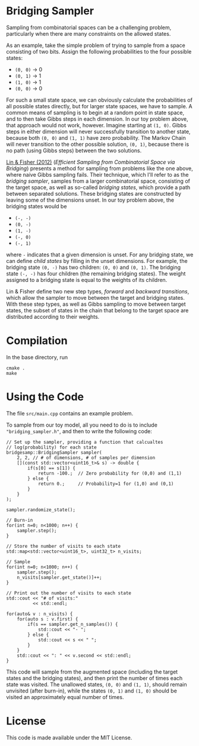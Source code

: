 Bridging Sampler
================

Sampling from combinatorial spaces can be a challenging problem, particularly
when there are many constraints on the allowed states.

As an example, take the simple problem of trying to sample from a space
consisting of two bits. Assign the following probabilities to the four possible
states:

* `(0, 0)` -> 0
* `(0, 1)` -> 1
* `(1, 0)` -> 1
* `(0, 0)` -> 0

For such a small state space, we can obviously calculate the probabilities
of all possible states directly, but for larger state spaces, we have to
sample. A common means of sampling is to begin at a random point in state
space, and to then take Gibbs steps in each dimension. In our toy problem
above, that approach would not work, however. Imagine starting at `(1, 0)`.
Gibbs steps in either dimension will never successfully transition to
another state, because both `(0, 0)` and `(1, 1)` have zero probability.
The Markov Chain will never transition to the other possible solution,
`(0, 1)`, because there is no path (using Gibbs steps) between the two
solutions.

[Lin & Fisher (2012)](http://proceedings.mlr.press/v22/lin12.html)
(*Efficient Sampling from Combinatorial Space via Bridging*) presents a
method for sampling from problems like the one above, where naive
Gibbs sampling fails. Their technique, which I'll refer to as the
*bridging sampler*, samples from a larger combinatorial space, consisting
of the target space, as well as so-called *bridging states*, which
provide a path between separated solutions. These bridging states are
constructed by leaving some of the dimensions unset. In our toy problem
above, the bridging states would be

* `(-, -)`
* `(0, -)`
* `(1, -)`
* `(-, 0)`
* `(-, 1)`

where `-` indicates that a given dimension is unset. For any bridging
state, we can define *child states* by filling in the unset dimensions.
For example, the bridging state `(0, -)` has two children: `(0, 0)` and
`(0, 1)`. The bridging state `(-, -)` has four children (the remaining
bridging states). The weight assigned to a bridging state is equal to the
weights of its children.

Lin & Fisher define two new step types, *forward* and *backward transitions*,
which allow the sampler to move between the target and bridging states.
With these step types, as well as Gibbs sampling to move between target states,
the subset of states in the chain that belong to the target space are
distributed according to their weights.


Compilation
===========

In the base directory, run

    cmake .
    make


Using the Code
==============

The file `src/main.cpp` contains an example problem.

To sample from our toy model, all you need to do is to include
`"bridging_sampler.h"`, and then to write the following code:

    // Set up the sampler, providing a function that calcualtes
    // log(probability) for each state
    bridgesamp::BridgingSampler sampler(
        2, 2, // # of dimensions, # of samples per dimension
        [](const std::vector<uint16_t>& s) -> double {
            if(s[0] == s[1]) {
                return -100.;  // Zero probability for (0,0) and (1,1)
            } else {
                return 0.;     // Probability=1 for (1,0) and (0,1)
            }
        }
    );
    
    sampler.randomize_state();
    
    // Burn-in
    for(int n=0; n<1000; n++) {
        sampler.step();
    }
    
    // Store the number of visits to each state
    std::map<std::vector<uint16_t>, uint32_t> n_visits;
    
    // Sample
    for(int n=0; n<1000; n++) {
        sampler.step();
        n_visits[sampler.get_state()]++;
    }

    // Print out the number of visits to each state
    std::cout << "# of visits:"
              << std::endl;
    
    for(auto& v : n_visits) {
        for(auto s : v.first) {
            if(s == sampler.get_n_samples()) {
                std::cout << "- ";
            } else {
                std::cout << s << " ";
            }
        }
        std::cout << ": " << v.second << std::endl;
    }

This code will sample from the augmented space (including the target states
and the bridging states), and then print the number of times each state was
visited. The unallowed states, `(0, 0)` and `(1, 1)`, should remain unvisited
(after burn-in), while the states `(0, 1)` and `(1, 0)` should be visited
an approximately equal number of times.


License
=======

This code is made available under the MIT License.
